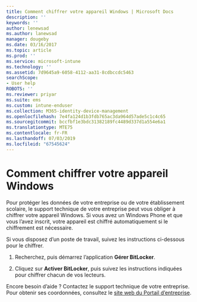 ```yaml
---
title: Comment chiffrer votre appareil Windows | Microsoft Docs
description: ''
keywords: ''
author: lenewsad
ms.author: lanewsad
manager: dougeby
ms.date: 03/16/2017
ms.topic: article
ms.prod: ''
ms.service: microsoft-intune
ms.technology: ''
ms.assetid: 7d9645a9-6058-4112-aa31-8cdbccdc5463
searchScope:
- User help
ROBOTS: ''
ms.reviewer: priyar
ms.suite: ems
ms.custom: intune-enduser
ms.collection: M365-identity-device-management
ms.openlocfilehash: 7e4fa124d1b3fdb765ac3da964d57ade5c1c4c65
ms.sourcegitcommit: bccfbf1e3bdc31382189fc4489d337d1a554e6a1
ms.translationtype: MTE75
ms.contentlocale: fr-FR
ms.lasthandoff: 07/03/2019
ms.locfileid: "67545624"
---
```

# <a name="how-to-encrypt-your-windows-device"></a>Comment chiffrer votre appareil Windows

Pour protéger les données de votre entreprise ou de votre établissement scolaire, le support technique de votre entreprise peut vous obliger à chiffrer votre appareil Windows. Si vous avez un Windows Phone et que vous l’avez inscrit, votre appareil est chiffré automatiquement si le chiffrement est nécessaire.

Si vous disposez d’un poste de travail, suivez les instructions ci-dessous pour le chiffrer.

1. Recherchez, puis démarrez l’application **Gérer BitLocker**.

2. Cliquez sur **Activer BitLocker**, puis suivez les instructions indiquées pour chiffrer chacun de vos lecteurs.

Encore besoin d’aide ? Contactez le support technique de votre entreprise. Pour obtenir ses coordonnées, consultez le [site web du Portail d’entreprise](https://go.microsoft.com/fwlink/?linkid=2010980).
